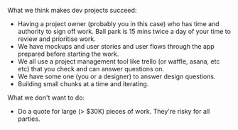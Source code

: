 What we think makes dev projects succeed:

- Having a project owner (probably you in this case) who has time and authority to sign off work. Ball park is 15 mins twice a day of your time to review and prioritise work.
- We have mockups and user stories and user flows through the app prepared before starting the work.
- We all use a project management tool like trello (or waffle, asana, etc etc) that you check and can answer questions on.
- We have some one (you or a designer) to answer design questions.
- Building small chunks at a time and iterating.

What we don't want to do:
- Do a quote for large (> $30K) pieces of work. They're risky for all parties.
